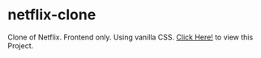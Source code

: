 # netflix-clone
Clone of Netflix. Frontend only. Using vanilla CSS.
<a href="https://sachinanand99.github.io/netflix-clone/">Click Here!</a> to view this Project.
